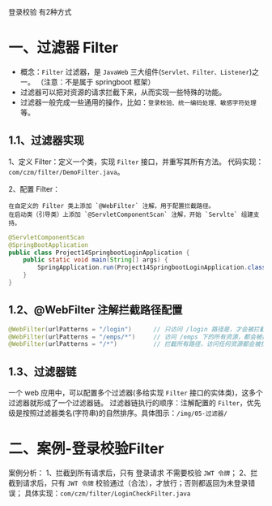 登录校验 有2种方式

# 一、过滤器 Filter
* 概念：`Filter` 过滤器，是 `JavaWeb` 三大组件(`Servlet、Filter、Listener`)之一。 （注意：不是属于 springboot 框架）
* 过滤器可以把对资源的请求拦截下来，从而实现一些特殊的功能。 
* 过滤器一般完成一些通用的操作，比如：`登录校验、统一编码处理、敏感字符处理`等。

## 1.1、过滤器实现

1、定义 Filter：定义一个类，实现 `Filter` 接口，并重写其所有方法。
代码实现：`com/czm/filter/DemoFilter.java`。

2、配置 Filter：

    在自定义的 Filter 类上添加 `@WebFilter` 注解，用于配置拦截路径。
    在启动类（引导类）上添加 `@ServletComponentScan` 注解，开始 `Servlte` 组建支持。

```java
@ServletComponentScan
@SpringBootApplication
public class Project14SpringbootLoginApplication {
    public static void main(String[] args) {
        SpringApplication.run(Project14SpringbootLoginApplication.class, args);
    }
}
```

## 1.2、@WebFilter 注解拦截路径配置

```java
@WebFilter(urlPatterns = "/login")      // 只访问 /login 路径是，才会被拦截
@WebFilter(urlPatterns = "/emps/*")     // 访问 /emps 下的所有资源，都会被拦截
@WebFilter(urlPatterns = "/*")          // 拦截所有路径，访问任何资源都会被拦截 --- 常用！
```

## 1.3、过滤器链
一个 web 应用中，可以配置多个过滤器(多给实现 `Filter` 接口的实体类)，这多个过滤器就形成了一个过滤器链。
过滤器链执行的顺序：注解配置的 `Filter`，优先级是按照过滤器类名(字符串)的自然排序。具体图示：`/img/05-过滤器/`



# 二、案例-登录校验Filter
案例分析：
1、拦截到所有请求后，只有 登录请求 不需要校验 `JWT 令牌`；
2、拦截到请求后，只有 `JWT 令牌` 校验通过（合法），才放行；否则都返回为未登录错误；
具体实现：`com/czm/filter/LoginCheckFilter.java`

